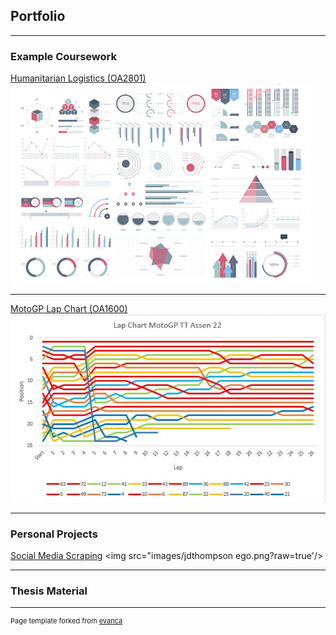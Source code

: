## Portfolio

---

### Example Coursework

[Humanitarian Logistics (OA2801)](/sample_page)
<img src="images/dummy_thumbnail.jpg?raw=true"/>

---

[MotoGP Lap Chart (OA1600)](Files/Lab2.xlsx)
<img src="images/Lap Chart.jpg?raw=true"/>

---

### Personal Projects

[Social Media Scraping]()
<img src="images/jdthompson ego.png?raw=true'/>

---

### Thesis Material


---
<p style="font-size:11px">Page template forked from <a href="https://github.com/evanca/quick-portfolio">evanca</a></p>
<!-- Remove above link if you don't want to attibute -->
